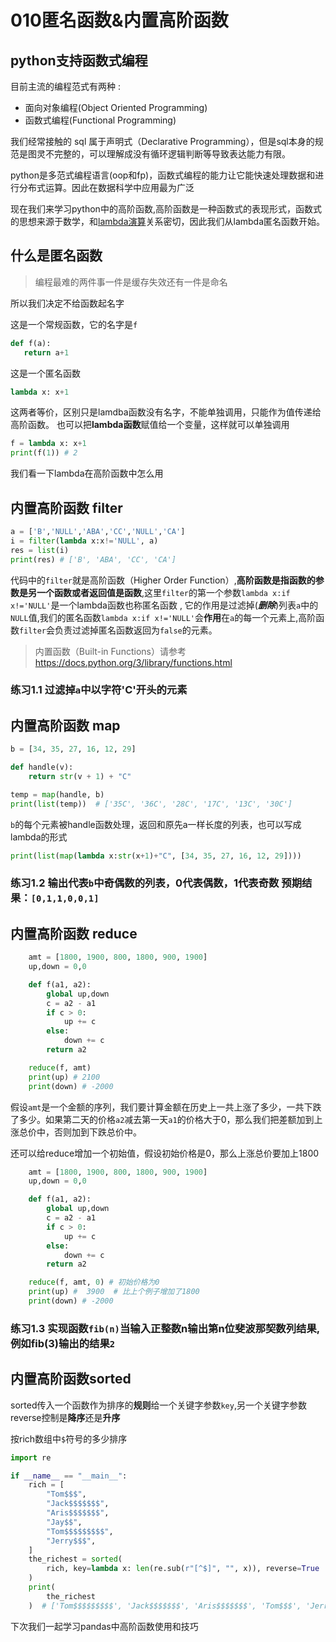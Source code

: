 # 010匿名函数&内置高阶函数

## python支持函数式编程

目前主流的编程范式有两种 :

* 面向对象编程(Object Oriented Programming)
* 函数式编程(Functional Programming)

我们经常接触的 sql 属于声明式（Declarative Programming），但是sql本身的规范是图灵不完整的，可以理解成没有循环逻辑判断等导致表达能力有限。

python是多范式编程语言(oop和fp)，函数式编程的能力让它能快速处理数据和进行分布式运算。因此在数据科学中应用最为广泛

现在我们来学习python中的高阶函数,高阶函数是一种函数式的表现形式，函数式的思想来源于数学，和[lambda演算](https://zh.wikipedia.org/wiki/%CE%9B%E6%BC%94%E7%AE%97)关系密切，因此我们从lambda匿名函数开始。

## 什么是匿名函数

>编程最难的两件事一件是缓存失效还有一件是命名

所以我们决定不给函数起名字

这是一个常规函数，它的名字是```f```
``` python
def f(a):
   return a+1 
```

这是一个匿名函数

``` python
lambda x: x+1
```

这两者等价，区别只是lamdba函数没有名字，不能单独调用，只能作为值传递给高阶函数。
也可以把**lambda函数**赋值给一个变量，这样就可以单独调用

``` python
f = lambda x: x+1
print(f(1)) # 2
```

我们看一下lambda在高阶函数中怎么用

## 内置高阶函数 filter 

``` python
a = ['B','NULL','ABA','CC','NULL','CA']
i = filter(lambda x:x!='NULL', a)
res = list(i)
print(res) # ['B', 'ABA', 'CC', 'CA']
```

代码中的```filter```就是高阶函数（Higher Order Function）,**高阶函数是指函数的参数是另一个函数或者返回值是函数**,这里```filter```的第一个参数```lambda x:if x!='NULL'```是一个lambda函数也称匿名函数 , 它的作用是过滤掉(***删除***)列表```a```中的```NULL```值,我们的匿名函数```lambda x:if x!='NULL'```会**作用**在```a```的每一个元素上,高阶函数```filter```会负责过滤掉匿名函数返回为```false```的元素。

> 内置函数（Built-in Functions）请参考
https://docs.python.org/3/library/functions.html


### 练习1.1 过滤掉```a```中以字符'**C**'开头的元素



## 内置高阶函数 map 
``` python
b = [34, 35, 27, 16, 12, 29]

def handle(v):
    return str(v + 1) + "C"

temp = map(handle, b)
print(list(temp))  # ['35C', '36C', '28C', '17C', '13C', '30C']
```

```b```的每个元素被handle函数处理，返回和原先a一样长度的列表，也可以写成lambda的形式

``` python
print(list(map(lambda x:str(x+1)+"C", [34, 35, 27, 16, 12, 29])))
```

### 练习1.2 输出代表```b```中奇偶数的列表，0代表偶数，1代表奇数 预期结果：```[0,1,1,0,0,1]```

## 内置高阶函数 reduce 

``` python
    amt = [1800, 1900, 800, 1800, 900, 1900]
    up,down = 0,0

    def f(a1, a2):
        global up,down
        c = a2 - a1
        if c > 0:
            up += c
        else:
            down += c
        return a2

    reduce(f, amt)
    print(up) # 2100
    print(down) # -2000
```

假设```amt```是一个金额的序列，我们要计算金额在历史上一共上涨了多少，一共下跌了多少。如果第二天的价格```a2```减去第一天```a1```的价格大于0，那么我们把差额加到上涨总价中，否则加到下跌总价中。

还可以给reduce增加一个初始值，假设初始价格是0，那么上涨总价要加上1800

``` python
    amt = [1800, 1900, 800, 1800, 900, 1900]
    up,down = 0,0

    def f(a1, a2):
        global up,down
        c = a2 - a1
        if c > 0:
            up += c
        else:
            down += c
        return a2

    reduce(f, amt, 0) # 初始价格为0
    print(up) #  3900  # 比上个例子增加了1800
    print(down) # -2000
```

### 练习1.3 实现函数```fib(n)```当输入正整数n输出第n位斐波那契数列结果,例如fib(3)输出的结果```2```

## 内置高阶函数sorted

sorted传入一个函数作为排序的**规则**给一个关键字参数```key```,另一个关键字参数reverse控制是**降序**还是**升序**

按rich数组中```$```符号的多少排序
```python
import re

if __name__ == "__main__":
    rich = [
        "Tom$$$",
        "Jack$$$$$$$",
        "Aris$$$$$$$",
        "Jay$$",
        "Tom$$$$$$$$$",
        "Jerry$$$",
    ]
    the_richest = sorted(
        rich, key=lambda x: len(re.sub(r"[^$]", "", x)), reverse=True
    )
    print(
        the_richest
    )  # ['Tom$$$$$$$$$', 'Jack$$$$$$$', 'Aris$$$$$$$', 'Tom$$$', 'Jerry$$$', 'Jay$$']

```

下次我们一起学习pandas中高阶函数使用和技巧

